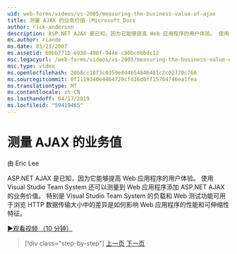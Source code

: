 ```yaml
---
uid: web-forms/videos/vs-2005/measuring-the-business-value-of-ajax
title: 测量 AJAX 的业务价值 |Microsoft Docs
author: rick-anderson
description: ASP.NET AJAX 是已知，因为它能够提高 Web 应用程序的用户体验。 使用 Visual Studio Team System 还可以测量 busine...
ms.author: riande
ms.date: 03/23/2007
ms.assetid: 60bb771b-e938-490f-944e-c80bc6bbdc12
msc.legacyurl: /web-forms/videos/vs-2005/measuring-the-business-value-of-ajax
msc.type: video
ms.openlocfilehash: 28b8cc18f3c0359e8d4b54846481c2c02770c766
ms.sourcegitcommit: 0f1119340e4464720cfd16d0ff15764746ea1fea
ms.translationtype: MT
ms.contentlocale: zh-CN
ms.lasthandoff: 04/17/2019
ms.locfileid: "59419465"
---
```

# <a name="measuring-the-business-value-of-ajax"></a>测量 AJAX 的业务值

由 Eric Lee

ASP.NET AJAX 是已知，因为它能够提高 Web 应用程序的用户体验。 使用 Visual Studio Team System 还可以测量到 Web 应用程序添加 ASP.NET AJAX 的业务价值。 特别是 Visual Studio Team System 的负载和 Web 测试功能可用于浏览 HTTP 数据传输大小中的差异是如何影响 Web 应用程序的性能和可伸缩性特征。

[&#9654;观看视频 （10 分钟）](https://channel9.msdn.com/Blogs/ASP-NET-Site-Videos/measuring-the-business-value-of-ajax)

> [!div class="step-by-step"]
> [上一页](introduction-to-managing-and-running-tests-with-team-system.md)
> [下一页](code-coverage-of-automated-tests.md)
